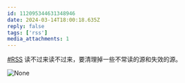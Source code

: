 ```yaml
---
id: 112095344631348946
date: 2024-03-14T18:00:18.635Z
reply: false
tags: ['rss']
media_attachments: 1
---
```


[#RSS](https://e5n.cc/tags/RSS) 读不过来读不过来，要清理掉一些不常读的源和失效的源。

![None](https://files.e5n.cc/media_attachments/files/112/095/342/089/799/309/original/88677d2a0f31a6b9.png)
